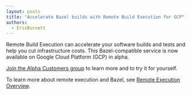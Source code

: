 ```yaml
---
layout: posts
title: "Accelerate Bazel builds with Remote Build Execution for GCP"
authors:
  - EricBurnett
---
```


Remote Build Execution can accelerate your software builds and tests and
help you cut infrastructure costs. This Bazel-compatible service is now
available on Google Cloud Platform (GCP) in alpha.

[Join the Alpha Customers group](https://groups.google.com/forum/#!forum/rbe-alpha-customers)
to learn more and to try it for yourself.

To learn more about remote execution and Bazel, see
[Remote Execution Overview](https://docs.bazel.build/versions/master/remote-execution.html).

